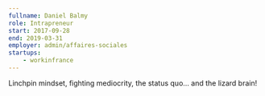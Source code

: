 ```yaml
---
fullname: Daniel Balmy
role: Intrapreneur
start: 2017-09-28
end: 2019-03-31
employer: admin/affaires-sociales
startups:
    - workinfrance
---
```


Linchpin mindset, fighting mediocrity, the status quo… and the lizard brain!
